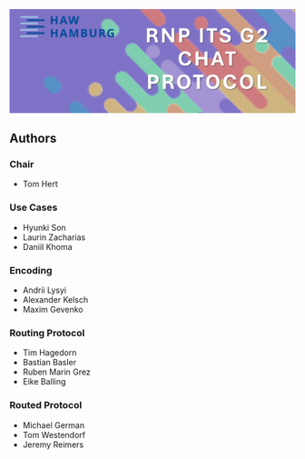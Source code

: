 ![Logo](./images/banner.png)

## Authors

### Chair

- Tom Hert

### Use Cases

- Hyunki Son
- Laurin Zacharias
- Daniil Khoma

### Encoding

- Andrii Lysyi
- Alexander Kelsch
- Maxim Gevenko

### Routing Protocol

- Tim Hagedorn
- Bastian Basler
- Ruben Marin Grez
- Eike Balling

### Routed Protocol

- Michael German
- Tom Westendorf
- Jeremy Reimers
